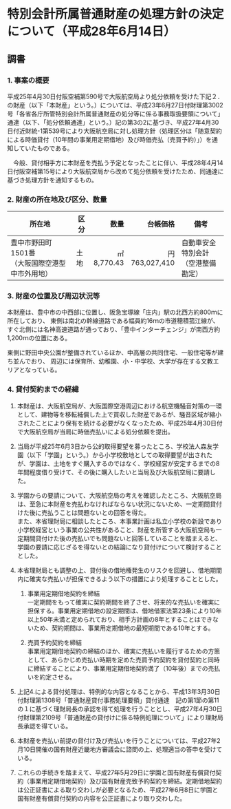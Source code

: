 # 特別会計所属普通財産の処理方針の決定について（平成28年6月14日）

## 調書

### 1. 事案の概要

平成25年4月30日付阪空補第590号で大阪航空局より処分依頼を受けた下記２．の財産（以下「本財産」という。）については、平成23年6月27日付財理第3002号「各省各庁所管特別会計所属普通財産の処分等に係る事務取扱要領について」通達（以下、「処分依頼通達」という。）記の第3の2に基づき、平成27年4月30日付近財統-1第539号により大阪航空局に対し処理方針（処理区分は「随意契約による時価貸付（10年間の事業用定期借地）及び時価売払（売買予約）」）を通知していたものである。

　今般、貸付相手方に本財産を売払う予定となったことに伴い、平成28年4月14日付阪空補第15号により大阪航空局から改めて処分依頼を受けたため、同通達に基づき処理方針を通知するもの。

### 2. 財産の所在地及び区分、数量

|所在地|区分|数量|台帳価格|備考|
|------|----|---:|-------:|----|
|豊中市野田町1501番<br/>（大阪国際空港型中市外用地）|土地|㎡<br/>8,770.43|円<br/>763,027,410|自動車安全特別会計<br/>（空港整備勘定）|

### 3. 財産の位置及び周辺状況等

本財産は、豊中市の中西部に位置し、阪急宝塚線「庄内」駅の北西方約800ｍに所在しており、 東側は南北の幹線道路である幅員約16ｍの市道穂積菰江線が、すぐ北側には名神高速道路が通っており、「豊中インターチェンジ」が南西方約1,200ｍの位置にある。

東側に野田中央公園が整備されているほか、中高層の共同住宅、一般住宅等が建ち並んでおり、 周辺には保育所、幼稚園、小・中学校、大学が存在する文教エリアとなっている。

### 4. 貸付契約までの経緯

1. 本財産は、大阪航空局が、大阪国際空港周辺における航空機騒音対策の一環として、建物等を移転補償した上で買収した財産であるが、騒音区域が縮小されたことにより保有を続ける必要がなくなったため、平成25年4月30日付で大阪航空局が当局に時価売払いによる処分依頼を提出。

2. 当局が平成25年6月3日から公的取得要望を募ったところ、学校法人森友学園（以下「学園」という。）から小学校敷地としての取得要望が出されたが、学園は、土地をすぐ購入するのではなく、学校経営が安定するまでの8年間程度借り受けて、その後に購入したいと当局及び大阪航空局に要請した。

3. 学園からの要請について、大阪航空局の考えを確認したところ、大阪航空局は、至急に本財産を売払わなければならない状況にないため、一定期間貸付けた後に売払うことは問題ないとの回答を得た。\
また、本省理財局に相談したところ、本事業計画は私立小学校の新設であり小学校経営という事業の公共性があること、財産を所管する大阪航空局も一定期間貸付けた後の売払いでも問題ないと回答していることを踏まえると、学園の要請に応じざるを得ないとの結論になり貸付けについて検討することとした。

4. 本省理財局とも調整の上、貸付後の借地権発生のリスクを回避し、借地期間内に確実な売払いが担保できるよう以下の措置により処理することとした。

    1. 事業用定期借地契約を締結\
    一定期間をもって確実に契約期間を終了させ、将来的な売払いを確実に担保する。事業用定期借地の設定期間は、借地借家法第23条により10年以上50年未満と定められており、相手方計画の8年とすることはできないため、契約期間は、事業用定期借地の最短期間である10年とする。

    2. 売買予約契約を締結\
    事業用定期借地契約の締結のほか、確実に売払いを履行するための方策として、あらかじめ売払い時期を定めた売買予約契約を貸付契約と同時に締結することにより、事業用定期借地契約満了（10年後）までの売払いを約定させる。

5. 上記4.による貸付処理は、特例的な内容となることから、平成13年3月30日付財理第1308号「普通財産貸付事務処理要領」貸付通達　記の第1節の第11の１に基づく理財局長の承認を得て処理を行うこととし、平成27年4月30日付財理第2109号「普通財産の貸付けに係る特例処理について」により理財局長承認を得ている。

6. 本財産を売払い前提の貸付け及び売払いを行うことについては、平成27年2月10日開催の国有財産近畿地方審議会に諮問の上、処理適当の答申を受けている。

7. これらの手続きを踏まえて、平成27年5月29日に学園と国有財産有償貸付契約（事業用定期借地契約）及び国有財産売致予約契約を締結。定期借地契約は公正証書による取り交わしが必要となるため、平成27年6月8日に学園と国有財産有償貸付契約の内容を公正証書により取り交わした。

